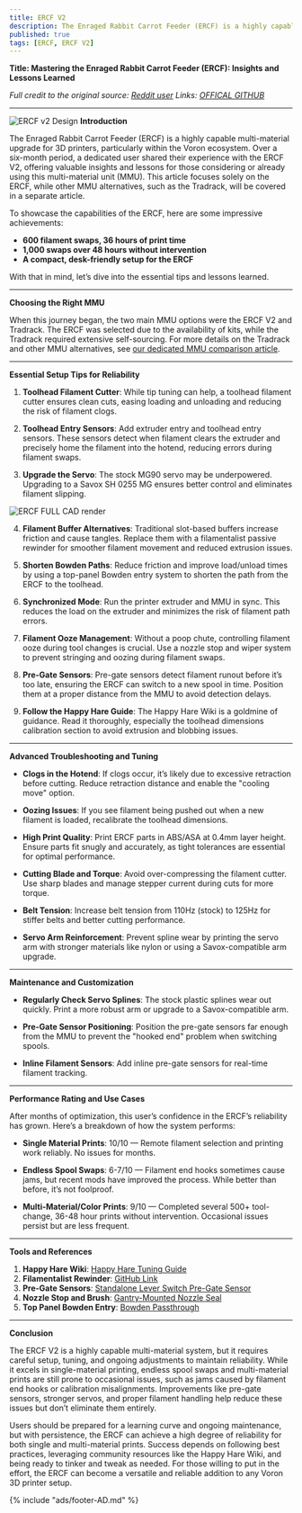 ```yaml
---
title: ERCF V2
description: The Enraged Rabbit Carrot Feeder (ERCF) is a highly capable multi-material upgrade for 3D printers, particularly within the Voron ecosystem.
published: true
tags: [ERCF, ERCF V2]
---
```


**Title: Mastering the Enraged Rabbit Carrot Feeder (ERCF): Insights and Lessons Learned**

*Full credit to the original source: [Reddit user](https://www.reddit.com/r/VORONDesign/comments/1gqfonx/comment/lx2rkqr/)*
*Links: [OFFICAL GITHUB](https://github.com/Enraged-Rabbit-Community/ERCF_v2/tree/master)*

---
![ERCF v2 Design](https://github.com/Enraged-Rabbit-Community/ERCF_v2/blob/master/Assets/ERCFv2.png?raw=true)
**Introduction**

The Enraged Rabbit Carrot Feeder (ERCF) is a highly capable multi-material upgrade for 3D printers, particularly within the Voron ecosystem. Over a six-month period, a dedicated user shared their experience with the ERCF V2, offering valuable insights and lessons for those considering or already using this multi-material unit (MMU). This article focuses solely on the ERCF, while other MMU alternatives, such as the Tradrack, will be covered in a separate article.

To showcase the capabilities of the ERCF, here are some impressive achievements:

- **600 filament swaps, 36 hours of print time**
- **1,000 swaps over 48 hours without intervention**
- **A compact, desk-friendly setup for the ERCF**

With that in mind, let’s dive into the essential tips and lessons learned.

---

**Choosing the Right MMU**

When this journey began, the two main MMU options were the ERCF V2 and Tradrack. The ERCF was selected due to the availability of kits, while the Tradrack required extensive self-sourcing. For more details on the Tradrack and other MMU alternatives, see [our dedicated MMU comparison article](#).

---

**Essential Setup Tips for Reliability**

1. **Toolhead Filament Cutter**: While tip tuning can help, a toolhead filament cutter ensures clean cuts, easing loading and unloading and reducing the risk of filament clogs.

2. **Toolhead Entry Sensors**: Add extruder entry and toolhead entry sensors. These sensors detect when filament clears the extruder and precisely home the filament into the hotend, reducing errors during filament swaps.

3. **Upgrade the Servo**: The stock MG90 servo may be underpowered. Upgrading to a Savox SH 0255 MG ensures better control and eliminates filament slipping.

![ERCF FULL CAD render](https://github.com/Enraged-Rabbit-Community/ERCF_v2/blob/master/Assets/Full_CAD.jpg?raw=true)

4. **Filament Buffer Alternatives**: Traditional slot-based buffers increase friction and cause tangles. Replace them with a filamentalist passive rewinder for smoother filament movement and reduced extrusion issues.

5. **Shorten Bowden Paths**: Reduce friction and improve load/unload times by using a top-panel Bowden entry system to shorten the path from the ERCF to the toolhead.

6. **Synchronized Mode**: Run the printer extruder and MMU in sync. This reduces the load on the extruder and minimizes the risk of filament path errors.

7. **Filament Ooze Management**: Without a poop chute, controlling filament ooze during tool changes is crucial. Use a nozzle stop and wiper system to prevent stringing and oozing during filament swaps.

8. **Pre-Gate Sensors**: Pre-gate sensors detect filament runout before it’s too late, ensuring the ERCF can switch to a new spool in time. Position them at a proper distance from the MMU to avoid detection delays.

9. **Follow the Happy Hare Guide**: The Happy Hare Wiki is a goldmine of guidance. Read it thoroughly, especially the toolhead dimensions calibration section to avoid extrusion and blobbing issues.

---

**Advanced Troubleshooting and Tuning**

- **Clogs in the Hotend**: If clogs occur, it’s likely due to excessive retraction before cutting. Reduce retraction distance and enable the "cooling move" option.

- **Oozing Issues**: If you see filament being pushed out when a new filament is loaded, recalibrate the toolhead dimensions.

- **High Print Quality**: Print ERCF parts in ABS/ASA at 0.4mm layer height. Ensure parts fit snugly and accurately, as tight tolerances are essential for optimal performance.

- **Cutting Blade and Torque**: Avoid over-compressing the filament cutter. Use sharp blades and manage stepper current during cuts for more torque.

- **Belt Tension**: Increase belt tension from 110Hz (stock) to 125Hz for stiffer belts and better cutting performance.

- **Servo Arm Reinforcement**: Prevent spline wear by printing the servo arm with stronger materials like nylon or using a Savox-compatible arm upgrade.

---

**Maintenance and Customization**

- **Regularly Check Servo Splines**: The stock plastic splines wear out quickly. Print a more robust arm or upgrade to a Savox-compatible arm.

- **Pre-Gate Sensor Positioning**: Position the pre-gate sensors far enough from the MMU to prevent the "hooked end" problem when switching spools.

- **Inline Filament Sensors**: Add inline pre-gate sensors for real-time filament tracking.

---

**Performance Rating and Use Cases**

After months of optimization, this user’s confidence in the ERCF’s reliability has grown. Here’s a breakdown of how the system performs:

- **Single Material Prints**: 10/10 — Remote filament selection and printing work reliably. No issues for months.

- **Endless Spool Swaps**: 6-7/10 — Filament end hooks sometimes cause jams, but recent mods have improved the process. While better than before, it’s not foolproof.

- **Multi-Material/Color Prints**: 9/10 — Completed several 500+ tool-change, 36-48 hour prints without intervention. Occasional issues persist but are less frequent.

---

**Tools and References**

1. **Happy Hare Wiki**: [Happy Hare Tuning Guide](https://github.com/moggieuk/Happy-Hare/wiki)
2. **Filamentalist Rewinder**: [GitHub Link](https://github.com/Enraged-Rabbit-Community/ERCF_v2/tree/master/Recommended_Options/Filamentalist_Rewinder)
3. **Pre-Gate Sensors**: [Standalone Lever Switch Pre-Gate Sensor](https://github.com/igiannakas/Standalone-lever-switch-pre-gate-sensor-for-ERCF-v2)
4. **Nozzle Stop and Brush**: [Gantry-Mounted Nozzle Seal](https://www.printables.com/model/882364-adjustable-gantry-mounted-nozzle-seal-parking-and)
5. **Top Panel Bowden Entry**: [Bowden Passthrough](https://www.printables.com/model/795052-ptfebowden-tube-passthrough-with-ge4c-spherical-be)

---

**Conclusion**

The ERCF V2 is a highly capable multi-material system, but it requires careful setup, tuning, and ongoing adjustments to maintain reliability. While it excels in single-material printing, endless spool swaps and multi-material prints are still prone to occasional issues, such as jams caused by filament end hooks or calibration misalignments. Improvements like pre-gate sensors, stronger servos, and proper filament handling help reduce these issues but don’t eliminate them entirely.

Users should be prepared for a learning curve and ongoing maintenance, but with persistence, the ERCF can achieve a high degree of reliability for both single and multi-material prints. Success depends on following best practices, leveraging community resources like the Happy Hare Wiki, and being ready to tinker and tweak as needed. For those willing to put in the effort, the ERCF can become a versatile and reliable addition to any Voron 3D printer setup.


{% include "ads/footer-AD.md" %}


